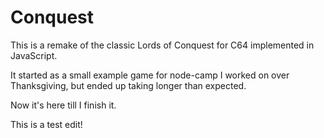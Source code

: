 # Conquest

This is a remake of the classic Lords of Conquest for C64 implemented in JavaScript.

It started as a small example game for node-camp I worked on over Thanksgiving, but 
ended up taking longer than expected.

Now it's here till I finish it.

This is a test edit!